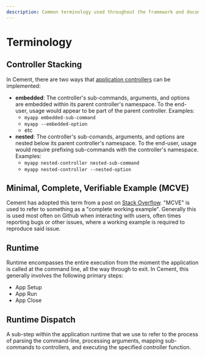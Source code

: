 ```yaml
---
description: Common terminology used throughout the framework and documentation.
---
```


# Terminology

## Controller Stacking

In Cement, there are two ways that [application controllers](core-foundation/controllers.md) can be  implemented:

* **embedded**: The controller's sub-commands, arguments, and options are embedded within its parent controller's namespace.  To the end-user, usage would appear to be part of the parent controller. Examples:
  * `myapp embedded-sub-command`
  * `myapp --embedded-option`
  * etc
* **nested**: The controller's sub-comands, arguments, and options are nested below its parent controller's namespace.  To the end-user, usage would require prefixing sub-commands with the controller's namespace.  Examples:
  * `myapp nested-controller nested-sub-command`
  * `myapp nested-controller --nested-option`

## Minimal, Complete, Verifiable Example \(MCVE\)

Cement has adopted this term from a post on [Stack Overflow](https://stackoverflow.com/help/mcve).  "MCVE" is used to refer to something as a "complete working example".  Generally this is used most often on Github when interacting with users, often times reporting bugs or other issues, where a working example is required to reproduce said issue.

## Runtime

Runtime encompasses the entire execution from the moment the application is called at the command line, all the way through to exit.  In Cement, this generally involves the following primary steps:

* App Setup
* App Run
* App Close

## Runtime Dispatch

A sub-step within the application runtime that we use to refer to the process of parsing the command-line, processing arguments, mapping sub-commands to controllers, and executing the specified controller function.

##

